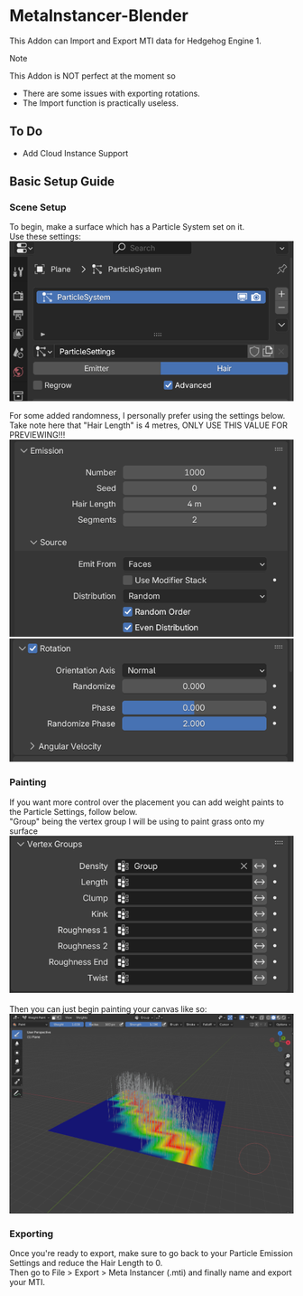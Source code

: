 # MetaInstancer-Blender
This Addon can Import and Export MTI data for Hedgehog Engine 1.
> [!NOTE]
> This Addon is NOT perfect at the moment so
> - There are some issues with exporting rotations.<br>
> - The Import function is practically useless.

## To Do
- Add Cloud Instance Support

## Basic Setup Guide
### Scene Setup
To begin, make a surface which has a Particle System set on it.<br>
Use these settings:<br>
![ParticleType](tutorial/ParticleSettings1.png)<br>

For some added randomness, I personally prefer using the settings below.<br>
Take note here that "Hair Length" is 4 metres, ONLY USE THIS VALUE FOR PREVIEWING!!!<br>
![EmissionRandom](tutorial/ParticleSettings2.png)
![RotationRandom](tutorial/ParticleSettings3.png)

### Painting
If you want more control over the placement you can add weight paints to the Particle Settings, follow below.<br>
"Group" being the vertex group I will be using to paint grass onto my surface<br>
![RotationRandom](tutorial/ParticleSettings4.png)<br>
<br>
Then you can just begin painting your canvas like so:<br>
![WeightsPreview](tutorial/ScenePaint.png)

### Exporting
Once you're ready to export, make sure to go back to your Particle Emission Settings and reduce the Hair Length to 0.<br>
Then go to File > Export > Meta Instancer (.mti) and finally name and export your MTI.